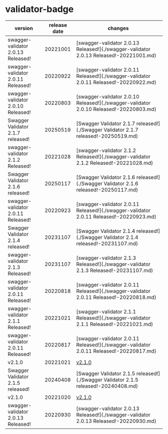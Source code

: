 # validator-badge	


|version|release date|changes|
|---|---|---|
|swagger-validator 2.0.13 Released!|20221001|[swagger-validator 2.0.13 Released!](./swagger-validator 2.0.13 Released!-20221001.md)|
|swagger-validator 2.0.11 Released!|20220922|[swagger-validator 2.0.11 Released!](./swagger-validator 2.0.11 Released!-20220922.md)|
|swagger-validator 2.0.10 Released!|20220803|[swagger-validator 2.0.10 Released!](./swagger-validator 2.0.10 Released!-20220803.md)|
|Swagger Validator 2.1.7 released!|20250519|[Swagger Validator 2.1.7 released!](./Swagger Validator 2.1.7 released!-20250519.md)|
|swagger-validator 2.1.2 Released!|20221028|[swagger-validator 2.1.2 Released!](./swagger-validator 2.1.2 Released!-20221028.md)|
|Swagger Validator 2.1.6 released!|20250117|[Swagger Validator 2.1.6 released!](./Swagger Validator 2.1.6 released!-20250117.md)|
|swagger-validator 2.0.11 Released!|20220923|[swagger-validator 2.0.11 Released!](./swagger-validator 2.0.11 Released!-20220923.md)|
|Swagger Validator 2.1.4 released!|20231107|[Swagger Validator 2.1.4 released!](./Swagger Validator 2.1.4 released!-20231107.md)|
|swagger-validator 2.1.3 Released!|20231107|[swagger-validator 2.1.3 Released!](./swagger-validator 2.1.3 Released!-20231107.md)|
|swagger-validator 2.0.11 Released!|20220818|[swagger-validator 2.0.11 Released!](./swagger-validator 2.0.11 Released!-20220818.md)|
|swagger-validator 2.1.1 Released!|20221021|[swagger-validator 2.1.1 Released!](./swagger-validator 2.1.1 Released!-20221021.md)|
|swagger-validator 2.0.11 Released!|20220817|[swagger-validator 2.0.11 Released!](./swagger-validator 2.0.11 Released!-20220817.md)|
|v2.1.0|20221021|[v2.1.0](./v2.1.0-20221021.md)|
|Swagger Validator 2.1.5 released!|20240408|[Swagger Validator 2.1.5 released!](./Swagger Validator 2.1.5 released!-20240408.md)|
|v2.1.0|20221020|[v2.1.0](./v2.1.0-20221020.md)|
|swagger-validator 2.0.13 Released!|20220930|[swagger-validator 2.0.13 Released!](./swagger-validator 2.0.13 Released!-20220930.md)|
